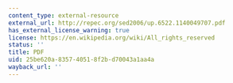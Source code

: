 ```yaml
---
content_type: external-resource
external_url: http://repec.org/sed2006/up.6522.1140049707.pdf
has_external_license_warning: true
license: https://en.wikipedia.org/wiki/All_rights_reserved
status: ''
title: PDF
uid: 25be620a-8357-4051-8f2b-d70043a1aa4a
wayback_url: ''
---
```

